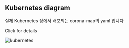 ## Kubernetes diagram

실제 Kubernetes 상에서 배포되는 corona-map의 yaml 입니다

Click for details

![kubernetes](https://user-images.githubusercontent.com/79623220/125558004-e92bdfd7-9091-42e7-8d44-a70aee910f24.jpg)
